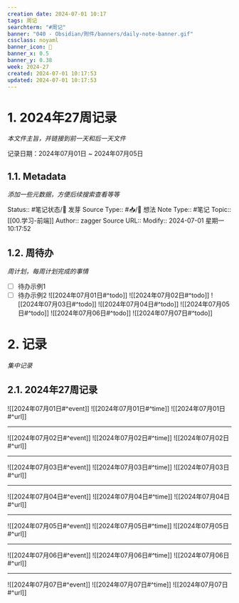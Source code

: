 ```yaml
---
creation date: 2024-07-01 10:17
tags: 周记
searchterm: "#周记"
banner: "040 - Obsidian/附件/banners/daily-note-banner.gif"
cssclass: noyaml
banner_icon: 💌
banner_x: 0.5
banner_y: 0.38
week: 2024-27
created: 2024-07-01 10:17:53
updated: 2024-07-01 10:17:53
---
```


# 1. 2024年27周记录

_本文件主旨，并链接到前一天和后一天文件_

记录日期：2024年07月01日 ~ 2024年07月05日

## 1.1. Metadata

_添加一些元数据，方便后续搜索查看等等_

Status:: #笔记状态/🌱 发芽
Source Type:: #📥/💭 想法 
Note Type:: #笔记
Topic:: [[00.学习-前端]]
Author:: zagger
Source URL::
Modify:: 2024-07-01 星期一 10:17:52

## 1.2. 周待办

_周计划，每周计划完成的事情_

- [ ] 待办示例1
- [ ] 待办示例2
![[2024年07月01日#^todo]] 
![[2024年07月02日#^todo]] 
![[2024年07月03日#^todo]] 
![[2024年07月04日#^todo]] 
![[2024年07月05日#^todo]] 
![[2024年07月06日#^todo]] 
![[2024年07月07日#^todo]] 

# 2. 记录

_集中记录_

## 2.1. 2024年27周记录
![[2024年07月01日#^event]] 
![[2024年07月01日#^time]] 
![[2024年07月01日#^url]] 

---

![[2024年07月02日#^event]] 
![[2024年07月02日#^time]] 
![[2024年07月02日#^url]] 

---

![[2024年07月03日#^event]] 
![[2024年07月03日#^time]] 
![[2024年07月03日#^url]] 

---

![[2024年07月04日#^event]] 
![[2024年07月04日#^time]] 
![[2024年07月04日#^url]] 

---

![[2024年07月05日#^event]] 
![[2024年07月05日#^time]] 
![[2024年07月05日#^url]] 

---

![[2024年07月06日#^event]] 
![[2024年07月06日#^time]] 
![[2024年07月06日#^url]] 

---

![[2024年07月07日#^event]] 
![[2024年07月07日#^time]] 
![[2024年07月07日#^url]] 

